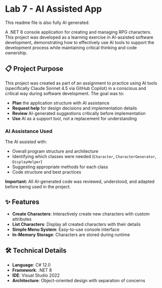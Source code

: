 # Lab 7 - AI Assisted App
This readme file is also fully AI generated. 

A .NET 8 console application for creating and managing RPG characters. This project was developed as a learning exercise in AI-assisted software development, demonstrating how to effectively use AI tools to support the development process while maintaining critical thinking and code ownership.

## 📋 Project Purpose

This project was created as part of an assignment to practice using AI tools (specifically Claude Sonnet 4.5 via GitHub Copilot) in a conscious and critical way during software development. The goal was to:

- **Plan** the application structure with AI assistance
- **Request help** for design decisions and implementation details
- **Review** AI-generated suggestions critically before implementation
- **Use** AI as a support tool, not a replacement for understanding

### AI Assistance Used

The AI assisted with:
- Overall program structure and architecture
- Identifying which classes were needed (`Character`, `CharacterGenerator`, `DisplayHelper`)
- Suggesting appropriate methods for each class
- Code structure and best practices

**Important:** All AI-generated code was reviewed, understood, and adapted before being used in the project.

## ✨ Features

- **Create Characters**: Interactively create new characters with custom attributes
- **List Characters**: Display all created characters with their details
- **Simple Menu System**: Easy-to-use console interface
- **In-Memory Storage**: Characters are stored during runtime

## 🛠️ Technical Details

- **Language**: C# 12.0
- **Framework**: .NET 8
- **IDE**: Visual Studio 2022
- **Architecture**: Object-oriented design with separation of concerns
